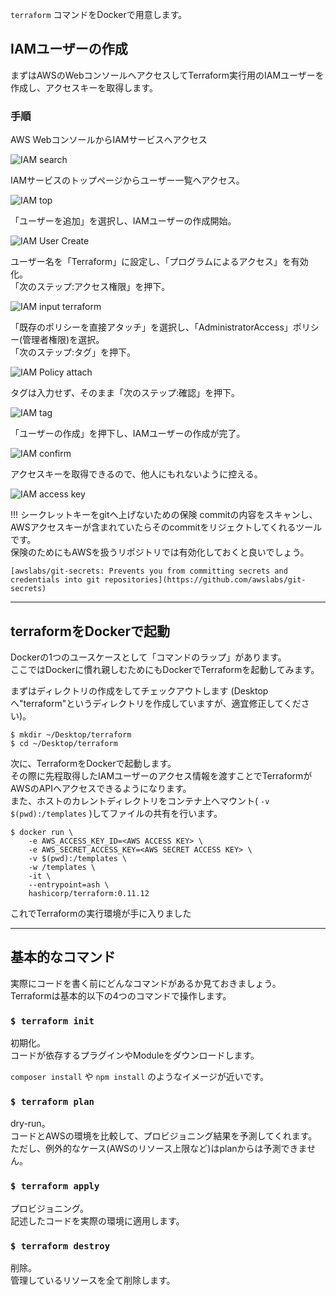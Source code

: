 `terraform` コマンドをDockerで用意します。  

## IAMユーザーの作成
まずはAWSのWebコンソールへアクセスしてTerraform実行用のIAMユーザーを作成し、アクセスキーを取得します。


### 手順
AWS WebコンソールからIAMサービスへアクセス  

![IAM search](imgs/iam-search.png)

IAMサービスのトップページからユーザー一覧へアクセス。  

![IAM top](imgs/iam-top.png)


「ユーザーを追加」を選択し、IAMユーザーの作成開始。

![IAM User Create](imgs/iam-usercreate.png)

ユーザー名を「Terraform」に設定し、「プログラムによるアクセス」を有効化。  
「次のステップ:アクセス権限」を押下。

![IAM input terraform](imgs/iam-inputeusername.png)

「既存のポリシーを直接アタッチ」を選択し、「AdministratorAccess」ポリシー(管理者権限)を選択。    
「次のステップ:タグ」を押下。

![IAM Policy attach](imgs/iam-policyattach.png)

タグは入力せず、そのまま「次のステップ:確認」を押下。

![IAM tag](imgs/iam-tag.png)

「ユーザーの作成」を押下し、IAMユーザーの作成が完了。  

![IAM confirm](imgs/iam-createconfirm.png)

アクセスキーを取得できるので、他人にもれないように控える。

![IAM access key](imgs/iam-accesskey.png)


!!! シークレットキーをgitへ上げないための保険
    commitの内容をスキャンし、AWSアクセスキーが含まれていたらそのcommitをリジェクトしてくれるツールです。  
    保険のためにもAWSを扱うリポジトリでは有効化しておくと良いでしょう。  

    [awslabs/git-secrets: Prevents you from committing secrets and credentials into git repositories](https://github.com/awslabs/git-secrets)

---
## terraformをDockerで起動
Dockerの1つのユースケースとして「コマンドのラップ」があります。  
ここではDockerに慣れ親しむためにもDockerでTerraformを起動してみます。

まずはディレクトリの作成をしてチェックアウトします (Desktopへ"terraform"というディレクトリを作成していますが、適宜修正してください)。
```
$ mkdir ~/Desktop/terraform
$ cd ~/Desktop/terraform
```

次に、TerraformをDockerで起動します。  
その際に先程取得したIAMユーザーのアクセス情報を渡すことでTerraformがAWSのAPIへアクセスできるようになります。  
また、ホストのカレントディレクトリをコンテナ上へマウント( `-v $(pwd):/templates` )してファイルの共有を行います。
```
$ docker run \
    -e AWS_ACCESS_KEY_ID=<AWS ACCESS KEY> \
    -e AWS_SECRET_ACCESS_KEY=<AWS SECRET ACCESS KEY> \
    -v $(pwd):/templates \
    -w /templates \
    -it \
    --entrypoint=ash \
    hashicorp/terraform:0.11.12
```

これでTerraformの実行環境が手に入りました

---
## 基本的なコマンド
実際にコードを書く前にどんなコマンドがあるか見ておきましょう。  
Terraformは基本的以下の4つのコマンドで操作します。

### `$ terraform init`
初期化。  
コードが依存するプラグインやModuleをダウンロードします。  

`composer install` や `npm install` のようなイメージが近いです。

### `$ terraform plan`
dry-run。  
コードとAWSの環境を比較して、プロビジョニング結果を予測してくれます。  
ただし、例外的なケース(AWSのリソース上限など)はplanからは予測できません。

### `$ terraform apply`
プロビジョニング。  
記述したコードを実際の環境に適用します。


### `$ terraform destroy`
削除。  
管理しているリソースを全て削除します。

